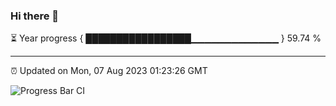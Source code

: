 ### Hi there 👋

⏳ Year progress { █████████████████▁▁▁▁▁▁▁▁▁▁▁▁▁ } 59.74 %

---

⏰ Updated on Mon, 07 Aug 2023 01:23:26 GMT

![Progress Bar CI](https://github.com/ZhaoGui/ZhaoGui/workflows/Progress%20Bar%20CI/badge.svg)

